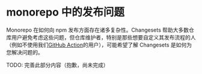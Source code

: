 # monorepo 中的发布问题

Monorepo 在如何向 npm 发布方面存在诸多复杂性。Changesets 帮助大多数仓库用户避免考虑这些问题，但仓库维护者，特别是那些想要自定义其发布流程的人（例如不使用我们[GitHub Action](https://github.com/changesets/action/)的用户），可能希望了解 Changesets 是如何为您解决问题的。

TODO: 完善此部分内容（抱歉，尚未完成）
